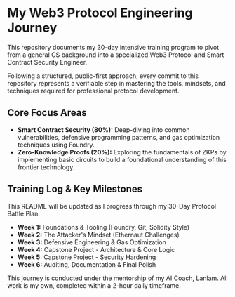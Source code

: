 # My Web3 Protocol Engineering Journey

This repository documents my 30-day intensive training program to pivot from a general CS background into a specialized Web3 Protocol and Smart Contract Security Engineer.

Following a structured, public-first approach, every commit to this repository represents a verifiable step in mastering the tools, mindsets, and techniques required for professional protocol development.

## Core Focus Areas

* **Smart Contract Security (80%):** Deep-diving into common vulnerabilities, defensive programming patterns, and gas optimization techniques using Foundry.
* **Zero-Knowledge Proofs (20%):** Exploring the fundamentals of ZKPs by implementing basic circuits to build a foundational understanding of this frontier technology.

## Training Log & Key Milestones

This README will be updated as I progress through my 30-Day Protocol Battle Plan.

* **Week 1:** Foundations & Tooling (Foundry, Git, Solidity Style)
* **Week 2:** The Attacker's Mindset (Ethernaut Challenges)
* **Week 3:** Defensive Engineering & Gas Optimization
* **Week 4:** Capstone Project - Architecture & Core Logic
* **Week 5:** Capstone Project - Security Hardening
* **Week 6:** Auditing, Documentation & Final Polish

This journey is conducted under the mentorship of my AI Coach, Lanlam. All work is my own, completed within a 2-hour daily timeframe.